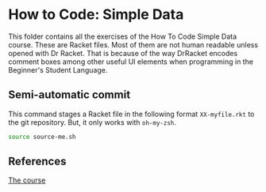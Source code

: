 # How to Code: Simple Data

This folder contains all the exercises of the How To Code Simple Data course.
These are Racket files. Most of them are not human readable unless opened with
Dr Racket. That is because of the way DrRacket encodes comment boxes among
other useful UI elements when programming in the Beginner's Student Language.

## Semi-automatic commit

This command stages a Racket file in the following format `XX-myfile.rkt` to the git repository.
But, it only works with `oh-my-zsh`.

```bash
source source-me.sh
```
## References

[The course](https://www.edx.org/course/how-to-code-simple-data)

